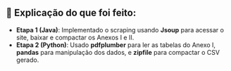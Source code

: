 ## 🔧 Explicação do que foi feito:

- **Etapa 1 (Java)**: Implementado o scraping usando **Jsoup** para acessar o site, baixar e compactar os Anexos I e II.
- **Etapa 2 (Python)**: Usado **pdfplumber** para ler as tabelas do Anexo I, **pandas** para manipulação dos dados, e **zipfile** para compactar o CSV gerado.